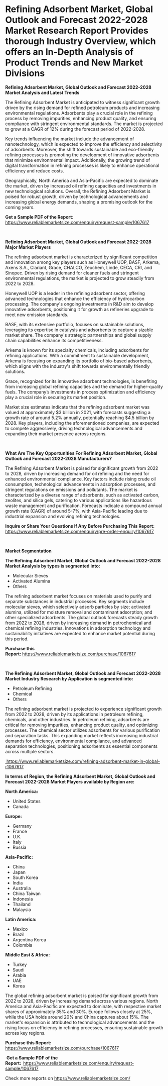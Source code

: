 <p><h1>Refining Adsorbent Market, Global Outlook and Forecast 2022-2028 Market Research Report Provides thorough Industry Overview, which offers an In-Depth Analysis of Product Trends and New Market Divisions</h1></p><p><strong>Refining Adsorbent Market, Global Outlook and Forecast 2022-2028 Market Analysis and Latest Trends</strong></p>
<p><p>The Refining Adsorbent Market is anticipated to witness significant growth driven by the rising demand for refined petroleum products and increasing environmental regulations. Adsorbents play a crucial role in the refining process by removing impurities, enhancing product quality, and ensuring compliance with stringent environmental standards. The market is projected to grow at a CAGR of 12% during the forecast period of 2022-2028.</p><p>Key trends influencing the market include the advancement of nanotechnology, which is expected to improve the efficiency and selectivity of adsorbents. Moreover, the shift towards sustainable and eco-friendly refining processes is promoting the development of innovative adsorbents that minimize environmental impact. Additionally, the growing trend of digital transformation in refining processes is likely to enhance operational efficiency and reduce costs.</p><p>Geographically, North America and Asia-Pacific are expected to dominate the market, driven by increased oil refining capacities and investments in new technological solutions. Overall, the Refining Adsorbent Market is poised for robust growth, driven by technological advancements and increasing global energy demands, shaping a promising outlook for the coming years.</p></p>
<p><strong>Get a Sample PDF of the Report:&nbsp;</strong> <a href="https://www.reliablemarketsize.com/enquiry/request-sample/1067617?utm_campaign=2754&utm_medium=2&utm_source=Github&utm_content=ia&utm_term=21032025&utm_id=refining-adsorbent-market-global-outlook-and-forecast-2022-2028">https://www.reliablemarketsize.com/enquiry/request-sample/1067617</a></p>
<p>&nbsp;</p>
<p><strong>Refining Adsorbent Market, Global Outlook and Forecast 2022-2028 Major Market Players</strong></p>
<p><p>The refining adsorbent market is characterized by significant competition and innovation among key players such as Honeywell UOP, BASF, Arkema, Axens S.A., Clariant, Grace, CHALCO, Zeochem, Linde, CECA, CRI, and Sinopec. Driven by rising demand for cleaner fuels and stringent environmental regulations, the market is projected to grow steadily from 2022 to 2028.</p><p>Honeywell UOP is a leader in the refining adsorbent sector, offering advanced technologies that enhance the efficiency of hydrocarbon processing. The company's ongoing investments in R&D aim to develop innovative adsorbents, positioning it for growth as refineries upgrade to meet new emission standards.</p><p>BASF, with its extensive portfolio, focuses on sustainable solutions, leveraging its expertise in catalysis and adsorbents to capture a sizable market share. The company's strategic partnerships and global supply chain capabilities enhance its competitiveness.</p><p>Arkema is known for its specialty chemicals, including adsorbents for refining applications. With a commitment to sustainable development, Arkema is focusing on expanding its portfolio of bio-based adsorbents, which aligns with the industry's shift towards environmentally friendly solutions.</p><p>Grace, recognized for its innovative adsorbent technologies, is benefiting from increasing global refining capacities and the demand for higher-quality fuels. The company’s investments in process optimization and efficiency play a crucial role in securing its market position.</p><p>Market size estimates indicate that the refining adsorbent market was valued at approximately $3 billion in 2021, with forecasts suggesting a growth rate of around 5.2% annually, potentially reaching $4.5 billion by 2028. Key players, including the aforementioned companies, are expected to compete aggressively, driving technological advancements and expanding their market presence across regions.</p></p>
<p>&nbsp;</p>
<p><strong>What Are The Key Opportunities For Refining Adsorbent Market, Global Outlook and Forecast 2022-2028 Manufacturers?</strong></p>
<p><p>The Refining Adsorbent Market is poised for significant growth from 2022 to 2028, driven by increasing demand for oil refining and the need for enhanced environmental compliance. Key factors include rising crude oil consumption, technological advancements in adsorption processes, and stringent regulations on emissions and pollutants. The market is characterized by a diverse range of adsorbents, such as activated carbon, zeolites, and silica gels, catering to various applications like hazardous waste management and purification. Forecasts indicate a compound annual growth rate (CAGR) of around 5-7%, with Asia-Pacific leading due to industrial expansion and evolving refining technologies.</p></p>
<p><strong>Inquire or Share Your Questions If Any Before Purchasing This Report:</strong> <a href="https://www.reliablemarketsize.com/enquiry/pre-order-enquiry/1067617?utm_campaign=2754&utm_medium=2&utm_source=Github&utm_content=ia&utm_term=21032025&utm_id=refining-adsorbent-market-global-outlook-and-forecast-2022-2028">https://www.reliablemarketsize.com/enquiry/pre-order-enquiry/1067617</a></p>
<p>&nbsp;</p>
<p><strong>Market Segmentation</strong></p>
<p><strong>The Refining Adsorbent Market, Global Outlook and Forecast 2022-2028 Market Analysis by types is segmented into:</strong></p>
<p><ul><li>Molecular Sieves</li><li>Activated Alumina</li><li>Others</li></ul></p>
<p><p>The refining adsorbent market focuses on materials used to purify and separate substances in industrial processes. Key segments include molecular sieves, which selectively adsorb particles by size; activated alumina, utilized for moisture removal and contaminant adsorption; and other specialized adsorbents. The global outlook forecasts steady growth from 2022 to 2028, driven by increasing demand in petrochemical and chemical refining industries. Innovations in adsorption technology and sustainability initiatives are expected to enhance market potential during this period.</p></p>
<p><strong>Purchase this Report:&nbsp;</strong><a href="https://www.reliablemarketsize.com/purchase/1067617?utm_campaign=2754&utm_medium=2&utm_source=Github&utm_content=ia&utm_term=21032025&utm_id=refining-adsorbent-market-global-outlook-and-forecast-2022-2028">https://www.reliablemarketsize.com/purchase/1067617</a></p>
<p>&nbsp;</p>
<p><strong>The Refining Adsorbent Market, Global Outlook and Forecast 2022-2028 Market Industry Research by Application is segmented into:</strong></p>
<p><ul><li>Petroleum Refining</li><li>Chemical</li><li>Others</li></ul></p>
<p><p>The refining adsorbent market is projected to experience significant growth from 2022 to 2028, driven by its applications in petroleum refining, chemicals, and other industries. In petroleum refining, adsorbents are critical for removing impurities, enhancing product quality, and optimizing processes. The chemical sector utilizes adsorbents for various purification and separation tasks. This expanding market reflects increasing industrial demands for efficiency, environmental compliance, and advanced separation technologies, positioning adsorbents as essential components across multiple sectors.</p></p>
<p><a href="https://www.reliablemarketsize.com/refining-adsorbent-market-in-global-r1067617?utm_campaign=2754&utm_medium=2&utm_source=Github&utm_content=ia&utm_term=21032025&utm_id=refining-adsorbent-market-global-outlook-and-forecast-2022-2028">&nbsp;https://www.reliablemarketsize.com/refining-adsorbent-market-in-global-r1067617</a></p>
<p><strong>In terms of Region, the Refining Adsorbent Market, Global Outlook and Forecast 2022-2028 Market Players available by Region are:</strong></p>
<p>
    <p> <strong> North America: </strong>
        <ul>
            <li>United States</li>
            <li>Canada</li>
        </ul>
        </p> 
    <p> <strong> Europe: </strong>
        <ul>
            <li>Germany</li>
            <li>France</li>
            <li>U.K.</li>
            <li>Italy</li>
            <li>Russia</li>
        </ul>
        </p> 
    <p> <strong> Asia-Pacific: </strong>
        <ul>
            <li>China</li>
            <li>Japan</li>
            <li>South Korea</li>
            <li>India</li>
            <li>Australia</li>
            <li>China Taiwan</li>
            <li>Indonesia</li>
            <li>Thailand</li>
            <li>Malaysia</li>
        </ul>
        </p> 
    <p> <strong> Latin America: </strong>
        <ul>
            <li>Mexico</li>
            <li>Brazil</li>
            <li>Argentina Korea</li>
            <li>Colombia</li>
        </ul>
        </p> 
    <p> <strong> Middle East & Africa: </strong>
        <ul>
            <li>Turkey</li>
            <li>Saudi</li>
            <li>Arabia</li>
            <li>UAE</li>
            <li>Korea</li>
        </ul>
    </p>
    </p>
<p><p>The global refining adsorbent market is poised for significant growth from 2022 to 2028, driven by increasing demand across various regions. North America and Asia-Pacific are expected to dominate, with respective market shares of approximately 35% and 30%. Europe follows closely at 25%, while the USA holds around 20% and China captures about 15%. The market's expansion is attributed to technological advancements and the rising focus on efficiency in refining processes, ensuring sustainable growth across key regions.</p></p>
<p><strong>Purchase this Report: </strong><a href="https://www.reliablemarketsize.com/purchase/1067617?utm_campaign=2754&utm_medium=2&utm_source=Github&utm_content=ia&utm_term=21032025&utm_id=refining-adsorbent-market-global-outlook-and-forecast-2022-2028">https://www.reliablemarketsize.com/purchase/1067617</a></p>
<p>&nbsp;<strong>Get a Sample PDF of the Report:&nbsp;&nbsp;</strong><a href="https://www.reliablemarketsize.com/enquiry/request-sample/1067617?utm_campaign=2754&utm_medium=2&utm_source=Github&utm_content=ia&utm_term=21032025&utm_id=refining-adsorbent-market-global-outlook-and-forecast-2022-2028">https://www.reliablemarketsize.com/enquiry/request-sample/1067617</a></p>
<p><strong></strong></p>
<p>Check more reports on <a href="https://www.reliablemarketsize.com/?utm_campaign=2754&utm_medium=2&utm_source=Github&utm_content=ia&utm_term=21032025&utm_id=refining-adsorbent-market-global-outlook-and-forecast-2022-2028">https://www.reliablemarketsize.com/</a></p>
